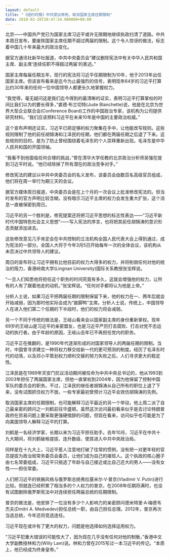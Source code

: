 ```yaml
---
layout: default
title: "《纽约时报》中共提议修宪，取消国家主席任期限制"
date: 2018-02-26T10:47:54.000000+08:00
---
```


北京——中国共产党已为国家主席习近平或许无限期地继续执政扫清了道路。中共本周日宣布，要废除国家主席任期不超过两届的限制。这个令人惊讶的做法，标志着中国几十年来最大的政治变化。

据官方通讯社新华社报道，中共中央委员会“建议删除宪法中有关中华人民共和国主席、副主席‘连续任职不得超过两届’的表述。”

国家主席每届任期五年，现行的宪法将习近平任期限制为10年，他于2013年出任国家主席。但该宣布看来是迄今为止最强烈的信号，表明现年64岁的习近平打算比约30年来的任何一位中国领导人都更长久地掌握权力。

“我觉得，毫无疑问这是我们迄今得到的最清晰的证实，表明习近平打算掌权的时间比我们以为的要长得多，”裘德·布兰切特(Jude Blanchette)说，他是在北京为世界大型企业联合会(Conference Board)工作的中国政治专家，该机构为公司提供研究材料。“我们应该预料习近平在未来10年是中国的主要政治权威。”

这个宣布声明还证实，习近平已把足够的权力聚集在手中，让他能改写规则。这些规则限制了他的前任胡锦涛和江泽民的任期，他们都在两届任期之后退了下来。这些规则的目的，是为了防止曾经围绕着毛泽东的个人崇拜重新出现。毛泽东是中华人民共和国的开国领袖。

“我看不到他面临任何合理的挑战，”曾在清华大学任教的北京政治分析师吴强在提到习近平时说。“他已经除掉了所有潜在的政治竞争对手。”

修改宪法的建议以中共中央委员会的名义发布，该委员会由数百名高级官员组成，他们将在周一举行为期三天的会议。

据官方媒体周日报道，中央委员会是在上个月的一次会议上批准修改宪法的。但当时发布的官方声明比较含糊，没有暗示习近平主席的权力会发生重大扩张，这个消息一直被保密到周日。

习近平的另一个胜利是，修宪提案还将把习近平思想的标志性表达——“习近平新时代中国特色社会主义思想”——写入宪法的序言，也将把其前任胡锦涛的意识形态贡献添加进去。

这些修改意见几乎肯定会在中共控制的立法机构全国人民代表大会上得到通过，成为宪法的一部分。全国人大将于今年3月5日开始每年一次的全体会议，该机构从未否决过中共领导人的建议。

周日的宣布将让习近平拥有比他目前的权力大得多的权力，并将削弱任何对他的统治的阻力，香港岭南大学(Lingnan University)国际关系教授张宝辉说。

“一旦人们知悉他将担任这个职务的时间究竟有多久，这就会增强他的权力，让所有的人有了跟着他走的动机，”张宝辉说。“任何对手都将认为他是上帝。”

分析人士说，如果习近平把两届任期的限制保留下来，他的权力在一、两年后就会开始减弱，因为那时他实际会成为“跛脚鸭”主席。分析人士说，传统上，中国领导人在进入他们第二个任期的下半段时，他们的权力将会减弱。

另一个不同于传统的做法是，王岐山看来会以国家副主席的身份重新掌权。现年69岁的王岐山是习近平的亲密盟友，也是习近平严厉打击腐败、打击对党不忠运动的执行者。由于年龄的原因，王岐山去年已不再担任党内的职务。

习近平正在推翻的，是1990年代逐渐形成的对国家领导人的两届任期的限制。当时，中国曾寻求建立一种将权力移交给新一代的更可预测的制度。经历了毛泽东时代的动荡，以及邓小平策划权力顺利交替的努力失败之后，人们寻求更大的稳定性。

江泽民是在1989年天安门抗议活动期间被任命为中共中央总书记的，他从1993到2003年担任了两届国家主席，但他一直掌权到2004年，因为他保留了控制中国军队的委员会的职务。不过，江泽民的继任者胡锦涛从自己所有的职位上退了下来，没有试图抓住权力不放。一些专家最初曾预计习近平会效仿胡锦涛的先例。

取消国家主席的任期限制，也可能解释习近平最近的另一个举动，他上周二派了自己最亲密的顾问之一刘鹤前往华盛顿。虽然这次访问最初看来似乎是去讨论特朗普政府在贸易问题上要采取更强硬措辞的问题，但现在看来，访问似乎也可能是为了向美国领导人解释习近平的打算。

刘鹤是一名经济学家，长期以来为习近平担任助手。去年10月，习近平在中共十九大期间，将刘鹤破格提拔、连升数级，使其进入中共中央政治局。

同样是在十九大上，习近平惹人注意地打破了往常的惯例，没有把一对更年轻的官员提拔为政治局常务委员会委员，让他们成为自己的接班人。这个执政的核心圈子由七名常委组成，习近平只挑选了年龄与自己接近或比自己还大的男人——没有女性——担任常委。

人们把习近平的铁腕风格与俄罗斯总统弗拉基米尔·V·普京(Vladimir V. Putin)进行比较。但就连已经积累了相当多的个人权力的普京，在2008年任期将满时，也没有试图删除俄罗斯宪法中对连续担任两届总统的任期限制。

普京的做法是，他安排了一位没有多少个人影响力的亲密顾问德米特里·A·梅德韦杰夫(Dmitri A. Medvedev)担任总统一职，由自己担任总理。2012年，普京再次当选总统，今年还将竞选连任。

习近平现在或许有了更大的权力，问题是他选择如何选择运用权力。

“习近平犯重大错误的可能性大了，因为现在几乎没有任何对他的制衡，”香港中文大学副教授林和力(Willy Lam)说。林和力曾在2015写过一本习近平的传记。“本质上，他已经成为终身皇帝。”

